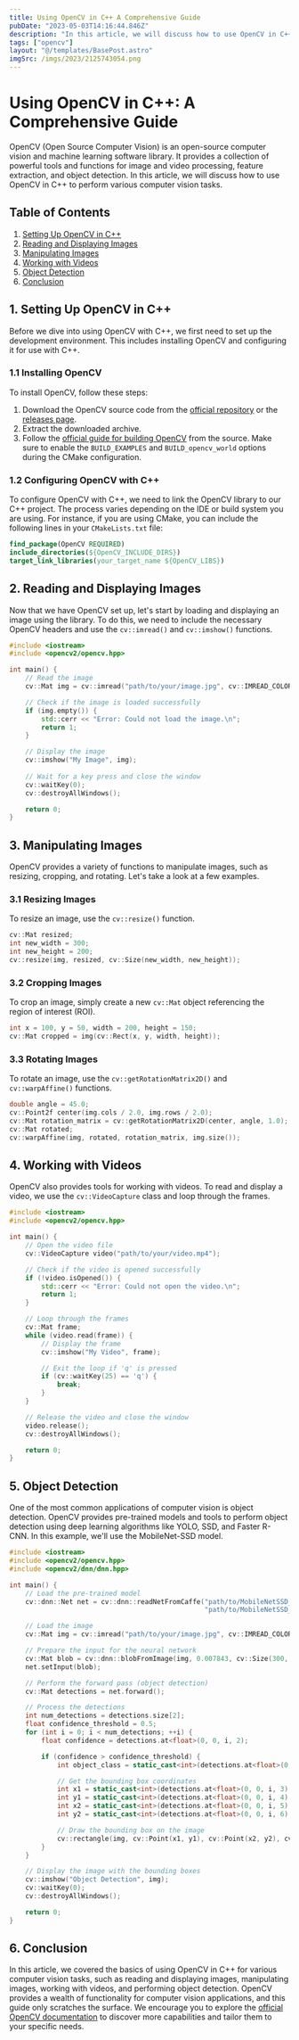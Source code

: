 ```yaml
---
title: Using OpenCV in C++ A Comprehensive Guide
pubDate: "2023-05-03T14:16:44.846Z"
description: "In this article, we will discuss how to use OpenCV in C++ to perform various computer vision tasks."
tags: ["opencv"]
layout: "@/templates/BasePost.astro"
imgSrc: /imgs/2023/2125743054.png
---
```

# Using OpenCV in C++: A Comprehensive Guide

OpenCV (Open Source Computer Vision) is an open-source computer vision and machine learning software library. It provides a collection of powerful tools and functions for image and video processing, feature extraction, and object detection. In this article, we will discuss how to use OpenCV in C++ to perform various computer vision tasks.

## Table of Contents
1. [Setting Up OpenCV in C++](#setting-up-opencv)
2. [Reading and Displaying Images](#reading-displaying-images)
3. [Manipulating Images](#manipulating-images)
4. [Working with Videos](#working-with-videos)
5. [Object Detection](#object-detection)
6. [Conclusion](#conclusion)

<a name="setting-up-opencv"></a>
## 1. Setting Up OpenCV in C++

Before we dive into using OpenCV with C++, we first need to set up the development environment. This includes installing OpenCV and configuring it for use with C++.

### 1.1 Installing OpenCV

To install OpenCV, follow these steps:

1. Download the OpenCV source code from the [official repository](https://github.com/opencv/opencv) or the [releases page](https://github.com/opencv/opencv/releases).
2. Extract the downloaded archive.
3. Follow the [official guide for building OpenCV](https://docs.opencv.org/master/d7/d9f/tutorial_linux_install.html) from the source. Make sure to enable the `BUILD_EXAMPLES` and `BUILD_opencv_world` options during the CMake configuration.

### 1.2 Configuring OpenCV with C++

To configure OpenCV with C++, we need to link the OpenCV library to our C++ project. The process varies depending on the IDE or build system you are using. For instance, if you are using CMake, you can include the following lines in your `CMakeLists.txt` file:

```cmake
find_package(OpenCV REQUIRED)
include_directories(${OpenCV_INCLUDE_DIRS})
target_link_libraries(your_target_name ${OpenCV_LIBS})
```

<a name="reading-displaying-images"></a>
## 2. Reading and Displaying Images

Now that we have OpenCV set up, let's start by loading and displaying an image using the library. To do this, we need to include the necessary OpenCV headers and use the `cv::imread()` and `cv::imshow()` functions.

```cpp
#include <iostream>
#include <opencv2/opencv.hpp>

int main() {
    // Read the image
    cv::Mat img = cv::imread("path/to/your/image.jpg", cv::IMREAD_COLOR);

    // Check if the image is loaded successfully
    if (img.empty()) {
        std::cerr << "Error: Could not load the image.\n";
        return 1;
    }

    // Display the image
    cv::imshow("My Image", img);
    
    // Wait for a key press and close the window
    cv::waitKey(0);
    cv::destroyAllWindows();

    return 0;
}
```

<a name="manipulating-images"></a>
## 3. Manipulating Images

OpenCV provides a variety of functions to manipulate images, such as resizing, cropping, and rotating. Let's take a look at a few examples.

### 3.1 Resizing Images

To resize an image, use the `cv::resize()` function.

```cpp
cv::Mat resized;
int new_width = 300;
int new_height = 200;
cv::resize(img, resized, cv::Size(new_width, new_height));
```

### 3.2 Cropping Images

To crop an image, simply create a new `cv::Mat` object referencing the region of interest (ROI).

```cpp
int x = 100, y = 50, width = 200, height = 150;
cv::Mat cropped = img(cv::Rect(x, y, width, height));
```

### 3.3 Rotating Images

To rotate an image, use the `cv::getRotationMatrix2D()` and `cv::warpAffine()` functions.

```cpp
double angle = 45.0;
cv::Point2f center(img.cols / 2.0, img.rows / 2.0);
cv::Mat rotation_matrix = cv::getRotationMatrix2D(center, angle, 1.0);
cv::Mat rotated;
cv::warpAffine(img, rotated, rotation_matrix, img.size());
```

<a name="working-with-videos"></a>
## 4. Working with Videos

OpenCV also provides tools for working with videos. To read and display a video, we use the `cv::VideoCapture` class and loop through the frames.

```cpp
#include <iostream>
#include <opencv2/opencv.hpp>

int main() {
    // Open the video file
    cv::VideoCapture video("path/to/your/video.mp4");

    // Check if the video is opened successfully
    if (!video.isOpened()) {
        std::cerr << "Error: Could not open the video.\n";
        return 1;
    }

    // Loop through the frames
    cv::Mat frame;
    while (video.read(frame)) {
        // Display the frame
        cv::imshow("My Video", frame);

        // Exit the loop if 'q' is pressed
        if (cv::waitKey(25) == 'q') {
            break;
        }
    }

    // Release the video and close the window
    video.release();
    cv::destroyAllWindows();

    return 0;
}
```

<a name="object-detection"></a>
## 5. Object Detection

One of the most common applications of computer vision is object detection. OpenCV provides pre-trained models and tools to perform object detection using deep learning algorithms like YOLO, SSD, and Faster R-CNN. In this example, we'll use the MobileNet-SSD model.

```cpp
#include <iostream>
#include <opencv2/opencv.hpp>
#include <opencv2/dnn/dnn.hpp>

int main() {
    // Load the pre-trained model
    cv::dnn::Net net = cv::dnn::readNetFromCaffe("path/to/MobileNetSSD_deploy.prototxt",
                                                 "path/to/MobileNetSSD_deploy.caffemodel");

    // Load the image
    cv::Mat img = cv::imread("path/to/your/image.jpg", cv::IMREAD_COLOR);

    // Prepare the input for the neural network
    cv::Mat blob = cv::dnn::blobFromImage(img, 0.007843, cv::Size(300, 300), cv::Scalar(127.5, 127.5, 127.5), false, false);
    net.setInput(blob);

    // Perform the forward pass (object detection)
    cv::Mat detections = net.forward();

    // Process the detections
    int num_detections = detections.size[2];
    float confidence_threshold = 0.5;
    for (int i = 0; i < num_detections; ++i) {
        float confidence = detections.at<float>(0, 0, i, 2);

        if (confidence > confidence_threshold) {
            int object_class = static_cast<int>(detections.at<float>(0, 0, i, 1));

            // Get the bounding box coordinates
            int x1 = static_cast<int>(detections.at<float>(0, 0, i, 3) * img.cols);
            int y1 = static_cast<int>(detections.at<float>(0, 0, i, 4) * img.rows);
            int x2 = static_cast<int>(detections.at<float>(0, 0, i, 5) * img.cols);
            int y2 = static_cast<int>(detections.at<float>(0, 0, i, 6) * img.rows);

            // Draw the bounding box on the image
            cv::rectangle(img, cv::Point(x1, y1), cv::Point(x2, y2), cv::Scalar(0, 255, 0), 2);
        }
    }

    // Display the image with the bounding boxes
    cv::imshow("Object Detection", img);
    cv::waitKey(0);
    cv::destroyAllWindows();

    return 0;
}
```

<a name="conclusion"></a>
## 6. Conclusion

In this article, we covered the basics of using OpenCV in C++ for various computer vision tasks, such as reading and displaying images, manipulating images, working with videos, and performing object detection. OpenCV provides a wealth of functionality for computer vision applications, and this guide only scratches the surface. We encourage you to explore the [official OpenCV documentation](https://docs.opencv.org/master/) to discover more capabilities and tailor them to your specific needs.
